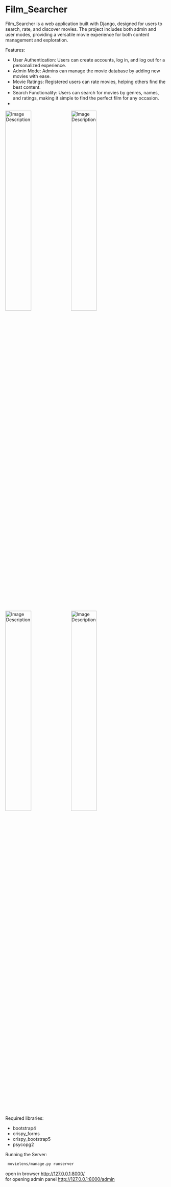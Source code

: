 # Film_Searcher
Film_Searcher is a web application built with Django, designed for users to search, rate, and discover movies. The project includes both admin and user modes, providing a versatile movie experience for both content management and exploration.

Features:
* User Authentication: Users can create accounts, log in, and log out for a personalized experience.
* Admin Mode: Admins can manage the movie database by adding new movies with ease.
* Movie Ratings: Registered users can rate movies, helping others find the best content.
* Search Functionality: Users can search for movies by genres, names, and ratings, making it simple to find the perfect film for any occasion.
* 

<img src="https://github.com/katrecat/film_searcher/assets/107553090/305603d3-a8a0-4b8b-b067-3c381056bc4e" alt="Image Description" style="width: 40%;">
<img src="https://github.com/katrecat/film_searcher/assets/107553090/c29ff58c-d6b0-49e6-bcc4-1064a92f02a9" alt="Image Description" style="width: 40%;">
<img src="https://github.com/katrecat/film_searcher/assets/107553090/020b61cc-0007-47e1-a1e7-e0cf309a063e" alt="Image Description" style="width: 40%;">
<img src="https://github.com/katrecat/film_searcher/assets/107553090/1f229f97-c1b8-47bc-8fcf-edf4324dd2cc" alt="Image Description" style="width: 40%;">




Required libraries:
* bootstrap4
* crispy_forms
* crispy_bootstrap5
* psycopg2


Running the Server:
```bash
 movielens/manage.py runserver
```

open in browser http://127.0.0.1:8000/ <br>
for opening admin panel  http://127.0.0.1:8000/admin
